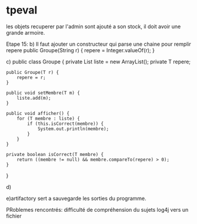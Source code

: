 # tpeval

les objets recuperer par l'admin sont ajouté a son stock, il doit avoir une grande armoire.

Etape 15:
b) Il faut ajouter un constructeur qui parse une chaine pour remplir repere
 public Groupe(String r) {
        repere = Integer.valueOf(r);
    }
    
c) 
public class Groupe<T> {
    private List<T> liste = new ArrayList<T>();
    private T repere;

    public Groupe(T r) {
        repere = r;
    }

    public void setMembre(T m) {
        liste.add(m);
    }

    public void afficher() {
        for (T membre : liste) {
            if (this.isCorrect(membre)) {
                System.out.println(membre);
            }
        }
    }

    private boolean isCorrect(T membre) {
        return ((membre != null) && membre.compareTo(repere) > 0);
    }
}

d)

e)artifactory sert a sauvegarde les sorties du programme.

PRoblemes rencontrés:
difficulté de compréhension du sujets
log4j vers un fichier